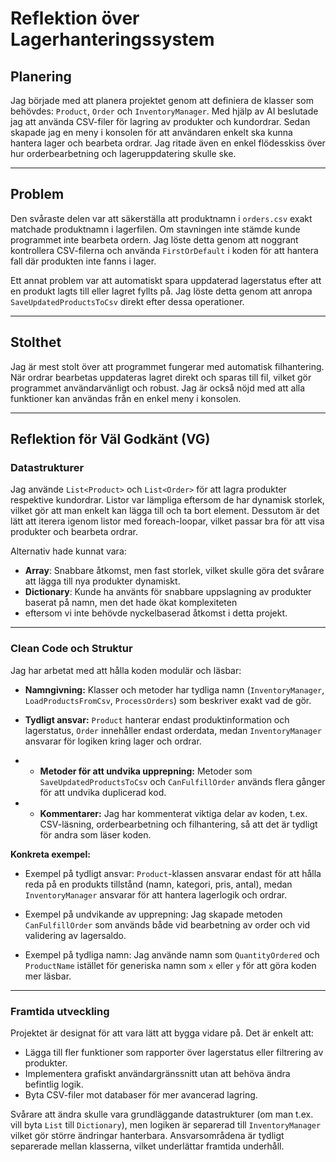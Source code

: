﻿# Reflektion över Lagerhanteringssystem



## Planering
Jag började med att planera projektet genom att definiera de klasser som behövdes: `Product`, `Order` och `InventoryManager`.
Med hjälp av AI beslutade jag att använda CSV-filer för lagring av produkter och kundordrar. Sedan skapade jag en meny i konsolen för att 
användaren enkelt ska kunna hantera lager och bearbeta ordrar. Jag ritade även en enkel flödesskiss över hur orderbearbetning
och lageruppdatering skulle ske.

---

## Problem
Den svåraste delen var att säkerställa att produktnamn i `orders.csv` exakt matchade produktnamn i lagerfilen. 
Om stavningen inte stämde kunde programmet inte bearbeta ordern. Jag löste detta genom att noggrant kontrollera 
CSV-filerna och använda `FirstOrDefault` i koden för att hantera fall där produkten inte fanns i lager.  

Ett annat problem var att automatiskt spara uppdaterad lagerstatus efter att en produkt lagts till eller lagret fyllts på.
Jag löste detta genom att anropa `SaveUpdatedProductsToCsv` direkt efter dessa operationer.

---

## Stolthet
Jag är mest stolt över att programmet fungerar med automatisk filhantering. När ordrar bearbetas uppdateras lagret direkt
och sparas till fil, vilket gör programmet användarvänligt och robust. Jag är också nöjd med att alla funktioner kan 
användas från en enkel meny i konsolen.

---

## Reflektion för Väl Godkänt (VG)

### Datastrukturer
Jag använde `List<Product>` och `List<Order>` för att lagra produkter respektive kundordrar. Listor var lämpliga eftersom 
de har dynamisk storlek, vilket gör att man enkelt kan lägga till och ta bort element. Dessutom är det lätt att iterera 
igenom listor med foreach-loopar, vilket passar bra för att visa produkter och bearbeta ordrar.

Alternativ hade kunnat vara:
- **Array**: Snabbare åtkomst, men fast storlek, vilket skulle göra det svårare att lägga till nya produkter dynamiskt.  
- **Dictionary**: Kunde ha använts för snabbare uppslagning av produkter baserat på namn, men det hade ökat komplexiteten
- eftersom vi inte behövde nyckelbaserad åtkomst i detta projekt.

---

### Clean Code och Struktur
Jag har arbetat med att hålla koden modulär och läsbar:

- **Namngivning:** Klasser och metoder har tydliga namn (`InventoryManager`, `LoadProductsFromCsv`, `ProcessOrders`) som 
  beskriver exakt vad de gör.  

- **Tydligt ansvar:** `Product` hanterar endast produktinformation och lagerstatus, `Order` innehåller endast orderdata,
  medan `InventoryManager` ansvarar för logiken kring lager och ordrar.  

- - **Metoder för att undvika upprepning:** Metoder som `SaveUpdatedProductsToCsv` och `CanFulfillOrder` används flera gånger
  för att undvika duplicerad kod.  

- - **Kommentarer:** Jag har kommenterat viktiga delar av koden, t.ex. CSV-läsning, orderbearbetning och filhantering, 
  så att det är tydligt för andra som läser koden.

**Konkreta exempel:**

- Exempel på tydligt ansvar: `Product`-klassen ansvarar endast för att hålla reda på en produkts tillstånd (namn, kategori,
  pris, antal), medan `InventoryManager` ansvarar för att hantera lagerlogik och ordrar.  

- Exempel på undvikande av upprepning: Jag skapade metoden `CanFulfillOrder` som används både vid bearbetning av order och
  vid validering av lagersaldo.  

- Exempel på tydliga namn: Jag använde namn som `QuantityOrdered` och `ProductName` istället för generiska namn som `x` 
  eller `y` för att göra koden mer läsbar.

---

### Framtida utveckling
Projektet är designat för att vara lätt att bygga vidare på. Det är enkelt att:

- Lägga till fler funktioner som rapporter över lagerstatus eller filtrering av produkter.  
- Implementera grafiskt användargränssnitt utan att behöva ändra befintlig logik.  
- Byta CSV-filer mot databaser för mer avancerad lagring.

Svårare att ändra skulle vara grundläggande datastrukturer (om man t.ex. vill byta `List` till `Dictionary`), men logiken 
är separerad till `InventoryManager` vilket gör större ändringar hanterbara. Ansvarsområdena är tydligt separerade mellan
klasserna, vilket underlättar framtida underhåll.




